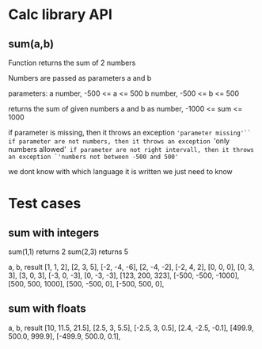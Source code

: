 # Calc library API

## **sum(a,b)**

Function returns the sum of 2 numbers

Numbers are passed as parameters a and b

parameters:
a number, -500 <= a <= 500
b number, -500 <= b <= 500

returns the sum of given numbers a and b as number, -1000 <= sum <= 1000

if parameter is missing, then it throws an exception ` 'parameter missing'``
if parameter are not numbers, then it throws an exception  `'only numbers allowed'``
if parameter are not right intervall, then it throws an exception `'numbers not between -500 and 500'``

we dont know with which language it is written we just need to know

# Test cases

## sum with integers

sum(1,1) returns 2
sum(2,3) returns 5

a, b, result
[1, 1, 2],
[2, 3, 5],
[-2, -4, -6],
[2, -4, -2],
[-2, 4, 2],
[0, 0, 0],
[0, 3, 3],
[3, 0, 3],
[-3, 0, -3],
[0, -3, -3],
[123, 200, 323],
[-500, -500, -1000],
[500, 500, 1000],
[500, -500, 0],
[-500, 500, 0],

## sum with floats

a, b, result
[10, 11.5, 21.5],
[2.5, 3, 5.5],
[-2.5, 3, 0.5],
[2.4, -2.5, -0.1],
[499.9, 500.0, 999.9],
[-499.9, 500.0, 0.1],

